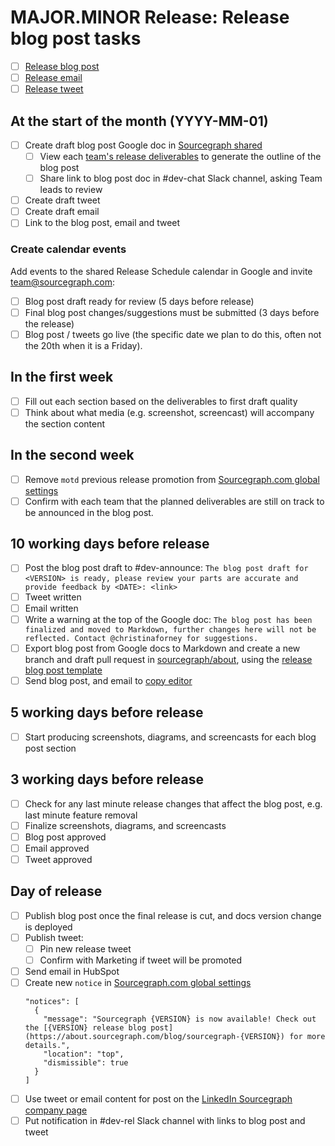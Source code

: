 <!--
This template is used for tracking blog post activities for our monthly major/minor release of Sourcegraph.
-->

# MAJOR.MINOR Release: Release blog post tasks

- [ ] [Release blog post](#)
- [ ] [Release email](#)
- [ ] [Release tweet](#)

## At the start of the month (YYYY-MM-01)

- [ ] Create draft blog post Google doc in [Sourcegraph shared](https://drive.google.com/drive/u/0/folders/0B3lEU2lM-l9gUk5sNmRSMVFHVFU)
  - [ ] View each [team's release deliverables](https://github.com/sourcegraph/sourcegraph/issues?q=is%3Aopen+is%3Aissue+milestone%3A{MAJOR}.{MINOR}+label%3Aroadmap) to generate the outline of the blog post
  - [ ] Share link to blog post doc in #dev-chat Slack channel, asking Team leads to review
- [ ] Create draft tweet
- [ ] Create draft email
- [ ] Link to the blog post, email and tweet

### Create calendar events

Add events to the shared Release Schedule calendar in Google and invite team@sourcegraph.com:

- [ ] Blog post draft ready for review (5 days before release)
- [ ] Final blog post changes/suggestions must be submitted (3 days before the release)
- [ ] Blog post / tweets go live (the specific date we plan to do this, often not the 20th when it is a Friday).

## In the first week

- [ ] Fill out each section based on the deliverables to first draft quality
- [ ] Think about what media (e.g. screenshot, screencast) will accompany the section content

## In the second week

- [ ] Remove `motd` previous release promotion from [Sourcegraph.com global settings](https://sourcegraph.com/site-admin/global-settings)
- [ ] Confirm with each team that the planned deliverables are still on track to be announced in the blog post.

## 10 working days before release

- [ ] Post the blog post draft to #dev-announce: `The blog post draft for <VERSION> is ready, please review your parts are accurate and provide feedback by <DATE>: <link>`
- [ ] Tweet written
- [ ] Email written
- [ ] Write a warning at the top of the Google doc: `The blog post has been finalized and moved to Markdown, further changes here will not be reflected. Contact @christinaforney for suggestions.`
- [ ] Export blog post from Google docs to Markdown and create a new branch and draft pull request in [sourcegraph/about](https://github.com/sourcegraph/about/), using the [release blog post template](./release_blog_post_template.md)
- [ ] Send blog post, and email to [copy editor](https://docs.google.com/spreadsheets/d/1UUSSWrS8aKsLEg7M3Qdzw9s0GLJCI1eCrSJI06Qofb0/edit#gid=0_)

## 5 working days before release

- [ ] Start producing screenshots, diagrams, and screencasts for each blog post section

## 3 working days before release

- [ ] Check for any last minute release changes that affect the blog post, e.g. last minute feature removal
- [ ] Finalize screenshots, diagrams, and screencasts
- [ ] Blog post approved
- [ ] Email approved
- [ ] Tweet approved

## Day of release

- [ ] Publish blog post once the final release is cut, and docs version change is deployed
- [ ] Publish tweet:
  - [ ] Pin new release tweet
  - [ ] Confirm with Marketing if tweet will be promoted
- [ ] Send email in HubSpot
- [ ] Create new `notice` in [Sourcegraph.com global settings](https://sourcegraph.com/site-admin/global-settings)
   ```
   "notices": [
     {
       "message": "Sourcegraph {VERSION} is now available! Check out the [{VERSION} release blog post](https://about.sourcegraph.com/blog/sourcegraph-{VERSION}) for more details.",
       "location": "top",
       "dismissible": true
     }
   ]
   ```
- [ ] Use tweet or email content for post on the [LinkedIn Sourcegraph company page](https://www.linkedin.com/company/sourcegraph/)
- [ ] Put notification in #dev-rel Slack channel with links to blog post and tweet
